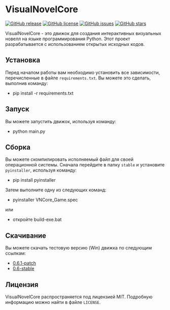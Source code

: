# VisualNovelCore

[![GitHub release](https://img.shields.io/github/release/0xcds4r/VisualNovelCore.svg)](https://GitHub.com/0xcds4r/VisualNovelCore/releases/)
[![GitHub license](https://img.shields.io/github/license/0xcds4r/VisualNovelCore.svg)](https://github.com/0xcds4r/VisualNovelCore/blob/main/LICENSE)
[![GitHub issues](https://img.shields.io/github/issues/0xcds4r/VisualNovelCore.svg)](https://GitHub.com/0xcds4r/VisualNovelCore/issues/)
[![GitHub stars](https://img.shields.io/github/stars/0xcds4r/VisualNovelCore.svg)](https://GitHub.com/0xcds4r/VisualNovelCore/stargazers/)

VisualNovelCore - это движок для создания интерактивных визуальных новелл на языке программирования Python. Этот проект разрабатывается с использованием открытых исходных кодов.

## Установка

Перед началом работы вам необходимо установить все зависимости, перечисленные в файле `requirements.txt`. Вы можете это сделать, выполнив команду:

- pip install -r requirements.txt

## Запуск

Вы можете запустить движок, используя команду:

- python main.py

## Сборка

Вы можете скомпилировать исполняемый файл для своей операционной системы. Сначала перейдите в папку `stable` и установите `pyinstaller`, используя команду:

- pip install pyinstaller

Затем выполните одну из следующих команд:

- pyinstaller VNCore_Game.spec

или

- откройте build-exe.bat

## Скачивание

Вы можете скачать тестовую версию (Win) движка по следующим ссылкам:

- [0.6.1-patch](https://drive.google.com/file/d/1mK2qAxCAAe36iaRKZYHdBwh78VGr2w2E/view?usp=sharing)
- [0.6-stable](https://drive.google.com/file/d/1TudiuaH7vTd5MRKU7p_uiQSjoSX-3ALq/view?usp=sharing)

## Лицензия

VisualNovelCore распространяется под лицензией MIT. Подробную информацию можно найти в файле `LICENSE`.
